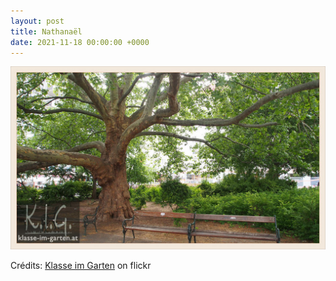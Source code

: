 ```yaml
---
layout: post
title: Nathanaël
date: 2021-11-18 00:00:00 +0000
---
```


![Nathanaël](/images/2021-11-18.jpg)

Crédits: [Klasse im Garten](https://www.flickr.com/people/klasseimgarten/) on flickr
